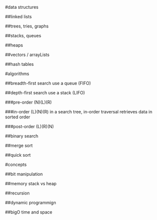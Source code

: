 #data structures

##linked lists

##trees, tries, graphs


##stacks, queues

##heaps

##vectors / arrayLists

##hash tables

#algorithms

##breadth-first search
use a queue (FIFO)

##depth-first search
use a stack (LIFO)

###pre-order (N)(L)(R)


###in-order (L)(N)(R)
in a search tree, in-order traversal retrieves data in sorted order

###post-order (L)(R)(N)


##binary search

##merge sort

##quick sort

#concepts

##bit manipulation

##memory
stack vs heap

##recursion

##dynamic programmign

##bigO time and space